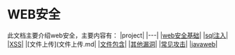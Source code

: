 # WEB安全

此文档主要介绍web安全，主要内容有：
|project|
|---| 
|[web安全基础](web安全基础.md)|
|[sql注入](sql注入.md)|
|[XSS](XSS.md)|
|[文件上传](文件上传.md|
|[文件包含](M文件包含.md)|
|[其他漏洞](其他漏洞.md)|
|[常见攻击](常见攻击.md)|
|[javaweb](javaweb.md)|




